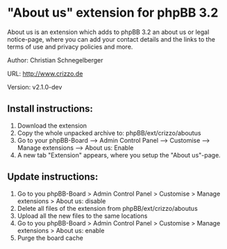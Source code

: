 "About us" extension for phpBB 3.2
======
About us is an extension which adds to phpBB 3.2 an about us or legal notice-page, where you can add your contact details and the links to the terms of use and privacy policies and more. 

Author: Christian Schnegelberger

URL: http://www.crizzo.de

Version: v2.1.0-dev 

## Install instructions:
1. Download the extension
2. Copy the whole unpacked archive to: phpBB/ext/crizzo/aboutus
3. Go to your phpBB-Board --> Admin Control Panel --> Customise --> Manage extensions --> About us: Enable
4. A new tab "Extension" appears, where you setup the "About us"-page. 

## Update instructions:
1. Go to you phpBB-Board > Admin Control Panel > Customise > Manage extensions > About us: disable
2. Delete all files of the extension from phpBB/ext/crizzo/aboutus
3. Upload all the new files to the same locations
4. Go to you phpBB-Board > Admin Control Panel > Customise > Manage extensions > About us: enable
5. Purge the board cache